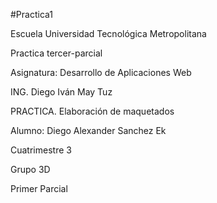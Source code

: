 #Practica1

Escuela Universidad Tecnológica Metropolitana

Practica tercer-parcial

Asignatura: Desarrollo de Aplicaciones Web

ING. Diego Iván May Tuz

PRACTICA. Elaboración de maquetados

Alumno: Diego Alexander Sanchez Ek

Cuatrimestre 3

Grupo 3D

Primer Parcial
